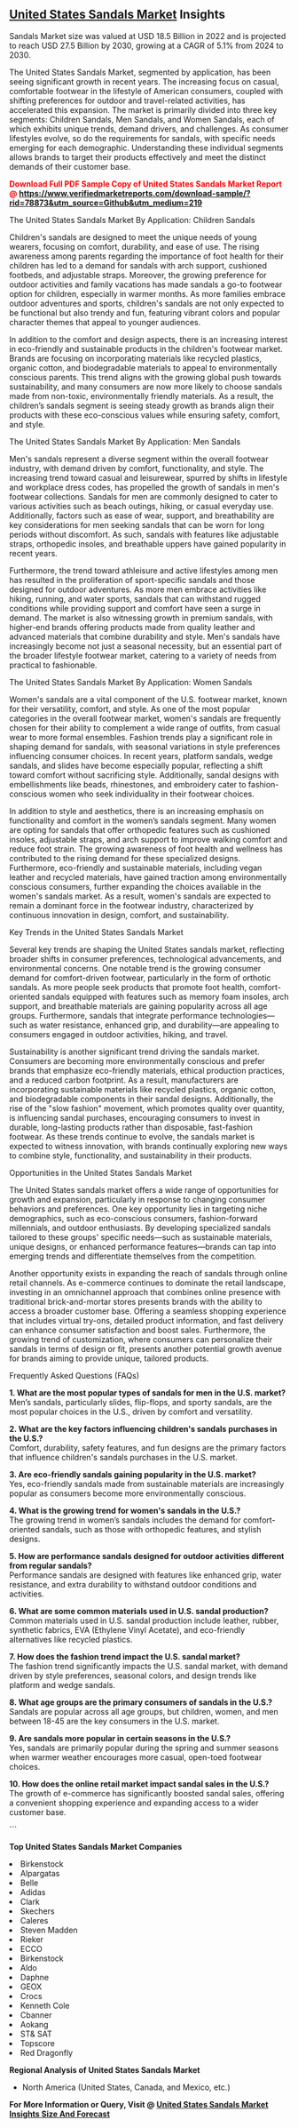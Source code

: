 <h2><a href="https://www.verifiedmarketreports.com/download-sample/?rid=78873&amp;utm_source=Github&amp;utm_medium=219" target="_blank">United States Sandals Market</a> Insights</h2><p>Sandals Market size was valued at USD 18.5 Billion in 2022 and is projected to reach USD 27.5 Billion by 2030, growing at a CAGR of 5.1% from 2024 to 2030.</p><p> <p>The United States Sandals Market, segmented by application, has been seeing significant growth in recent years. The increasing focus on casual, comfortable footwear in the lifestyle of American consumers, coupled with shifting preferences for outdoor and travel-related activities, has accelerated this expansion. The market is primarily divided into three key segments: Children Sandals, Men Sandals, and Women Sandals, each of which exhibits unique trends, demand drivers, and challenges. As consumer lifestyles evolve, so do the requirements for sandals, with specific needs emerging for each demographic. Understanding these individual segments allows brands to target their products effectively and meet the distinct demands of their customer base. <strong><p><span class=""><span style="color: #ff0000;"><strong>Download Full PDF Sample Copy of United States Sandals Market Report</strong> @ </span><a href="https://www.verifiedmarketreports.com/download-sample/?rid=78873&amp;utm_source=Github&amp;utm_medium=219" target="_blank">https://www.verifiedmarketreports.com/download-sample/?rid=78873&amp;utm_source=Github&amp;utm_medium=219</a></span></p></strong></p> <p>The United States Sandals Market By Application: Children Sandals</p> <p>Children's sandals are designed to meet the unique needs of young wearers, focusing on comfort, durability, and ease of use. The rising awareness among parents regarding the importance of foot health for their children has led to a demand for sandals with arch support, cushioned footbeds, and adjustable straps. Moreover, the growing preference for outdoor activities and family vacations has made sandals a go-to footwear option for children, especially in warmer months. As more families embrace outdoor adventures and sports, children's sandals are not only expected to be functional but also trendy and fun, featuring vibrant colors and popular character themes that appeal to younger audiences.</p> <p>In addition to the comfort and design aspects, there is an increasing interest in eco-friendly and sustainable products in the children's footwear market. Brands are focusing on incorporating materials like recycled plastics, organic cotton, and biodegradable materials to appeal to environmentally conscious parents. This trend aligns with the growing global push towards sustainability, and many consumers are now more likely to choose sandals made from non-toxic, environmentally friendly materials. As a result, the children’s sandals segment is seeing steady growth as brands align their products with these eco-conscious values while ensuring safety, comfort, and style.</p> <p>The United States Sandals Market By Application: Men Sandals</p> <p>Men's sandals represent a diverse segment within the overall footwear industry, with demand driven by comfort, functionality, and style. The increasing trend toward casual and leisurewear, spurred by shifts in lifestyle and workplace dress codes, has propelled the growth of sandals in men's footwear collections. Sandals for men are commonly designed to cater to various activities such as beach outings, hiking, or casual everyday use. Additionally, factors such as ease of wear, support, and breathability are key considerations for men seeking sandals that can be worn for long periods without discomfort. As such, sandals with features like adjustable straps, orthopedic insoles, and breathable uppers have gained popularity in recent years.</p> <p>Furthermore, the trend toward athleisure and active lifestyles among men has resulted in the proliferation of sport-specific sandals and those designed for outdoor adventures. As more men embrace activities like hiking, running, and water sports, sandals that can withstand rugged conditions while providing support and comfort have seen a surge in demand. The market is also witnessing growth in premium sandals, with higher-end brands offering products made from quality leather and advanced materials that combine durability and style. Men's sandals have increasingly become not just a seasonal necessity, but an essential part of the broader lifestyle footwear market, catering to a variety of needs from practical to fashionable.</p> <p>The United States Sandals Market By Application: Women Sandals</p> <p>Women's sandals are a vital component of the U.S. footwear market, known for their versatility, comfort, and style. As one of the most popular categories in the overall footwear market, women's sandals are frequently chosen for their ability to complement a wide range of outfits, from casual wear to more formal ensembles. Fashion trends play a significant role in shaping demand for sandals, with seasonal variations in style preferences influencing consumer choices. In recent years, platform sandals, wedge sandals, and slides have become especially popular, reflecting a shift toward comfort without sacrificing style. Additionally, sandal designs with embellishments like beads, rhinestones, and embroidery cater to fashion-conscious women who seek individuality in their footwear choices.</p> <p>In addition to style and aesthetics, there is an increasing emphasis on functionality and comfort in the women’s sandals segment. Many women are opting for sandals that offer orthopedic features such as cushioned insoles, adjustable straps, and arch support to improve walking comfort and reduce foot strain. The growing awareness of foot health and wellness has contributed to the rising demand for these specialized designs. Furthermore, eco-friendly and sustainable materials, including vegan leather and recycled materials, have gained traction among environmentally conscious consumers, further expanding the choices available in the women's sandals market. As a result, women's sandals are expected to remain a dominant force in the footwear industry, characterized by continuous innovation in design, comfort, and sustainability.</p> <p>Key Trends in the United States Sandals Market</p> <p>Several key trends are shaping the United States sandals market, reflecting broader shifts in consumer preferences, technological advancements, and environmental concerns. One notable trend is the growing consumer demand for comfort-driven footwear, particularly in the form of orthotic sandals. As more people seek products that promote foot health, comfort-oriented sandals equipped with features such as memory foam insoles, arch support, and breathable materials are gaining popularity across all age groups. Furthermore, sandals that integrate performance technologies—such as water resistance, enhanced grip, and durability—are appealing to consumers engaged in outdoor activities, hiking, and travel.</p> <p>Sustainability is another significant trend driving the sandals market. Consumers are becoming more environmentally conscious and prefer brands that emphasize eco-friendly materials, ethical production practices, and a reduced carbon footprint. As a result, manufacturers are incorporating sustainable materials like recycled plastics, organic cotton, and biodegradable components in their sandal designs. Additionally, the rise of the "slow fashion" movement, which promotes quality over quantity, is influencing sandal purchases, encouraging consumers to invest in durable, long-lasting products rather than disposable, fast-fashion footwear. As these trends continue to evolve, the sandals market is expected to witness innovation, with brands continually exploring new ways to combine style, functionality, and sustainability in their products.</p> <p>Opportunities in the United States Sandals Market</p> <p>The United States sandals market offers a wide range of opportunities for growth and expansion, particularly in response to changing consumer behaviors and preferences. One key opportunity lies in targeting niche demographics, such as eco-conscious consumers, fashion-forward millennials, and outdoor enthusiasts. By developing specialized sandals tailored to these groups' specific needs—such as sustainable materials, unique designs, or enhanced performance features—brands can tap into emerging trends and differentiate themselves from the competition.</p> <p>Another opportunity exists in expanding the reach of sandals through online retail channels. As e-commerce continues to dominate the retail landscape, investing in an omnichannel approach that combines online presence with traditional brick-and-mortar stores presents brands with the ability to access a broader customer base. Offering a seamless shopping experience that includes virtual try-ons, detailed product information, and fast delivery can enhance consumer satisfaction and boost sales. Furthermore, the growing trend of customization, where consumers can personalize their sandals in terms of design or fit, presents another potential growth avenue for brands aiming to provide unique, tailored products.</p> <p>Frequently Asked Questions (FAQs)</p> <p><strong>1. What are the most popular types of sandals for men in the U.S. market?</strong><br>Men’s sandals, particularly slides, flip-flops, and sporty sandals, are the most popular choices in the U.S., driven by comfort and versatility.</p> <p><strong>2. What are the key factors influencing children's sandals purchases in the U.S.?</strong><br>Comfort, durability, safety features, and fun designs are the primary factors that influence children's sandals purchases in the U.S. market.</p> <p><strong>3. Are eco-friendly sandals gaining popularity in the U.S. market?</strong><br>Yes, eco-friendly sandals made from sustainable materials are increasingly popular as consumers become more environmentally conscious.</p> <p><strong>4. What is the growing trend for women's sandals in the U.S.?</strong><br>The growing trend in women’s sandals includes the demand for comfort-oriented sandals, such as those with orthopedic features, and stylish designs.</p> <p><strong>5. How are performance sandals designed for outdoor activities different from regular sandals?</strong><br>Performance sandals are designed with features like enhanced grip, water resistance, and extra durability to withstand outdoor conditions and activities.</p> <p><strong>6. What are some common materials used in U.S. sandal production?</strong><br>Common materials used in U.S. sandal production include leather, rubber, synthetic fabrics, EVA (Ethylene Vinyl Acetate), and eco-friendly alternatives like recycled plastics.</p> <p><strong>7. How does the fashion trend impact the U.S. sandal market?</strong><br>The fashion trend significantly impacts the U.S. sandal market, with demand driven by style preferences, seasonal colors, and design trends like platform and wedge sandals.</p> <p><strong>8. What age groups are the primary consumers of sandals in the U.S.?</strong><br>Sandals are popular across all age groups, but children, women, and men between 18-45 are the key consumers in the U.S. market.</p> <p><strong>9. Are sandals more popular in certain seasons in the U.S.?</strong><br>Yes, sandals are primarily popular during the spring and summer seasons when warmer weather encourages more casual, open-toed footwear choices.</p> <p><strong>10. How does the online retail market impact sandal sales in the U.S.?</strong><br>The growth of e-commerce has significantly boosted sandal sales, offering a convenient shopping experience and expanding access to a wider customer base.</p> ```</p><p><strong>Top United States Sandals Market Companies</strong></p><div data-test-id=""><p><li>Birkenstock</li><li> Alpargatas</li><li> Belle</li><li> Adidas</li><li> Clark</li><li> Skechers</li><li> Caleres</li><li> Steven Madden</li><li> Rieker</li><li> ECCO</li><li> Birkenstock</li><li> Aldo</li><li> Daphne</li><li> GEOX</li><li> Crocs</li><li> Kenneth Cole</li><li> Cbanner</li><li> Aokang</li><li> ST& SAT</li><li> Topscore</li><li> Red Dragonfly</li></p><div><strong>Regional Analysis of&nbsp;United States Sandals Market</strong></div><ul><li dir="ltr"><p dir="ltr">North America&nbsp;(United States, Canada, and Mexico, etc.)</p></li></ul><p><strong>For More Information or Query, Visit @&nbsp;</strong><strong><a href="https://www.verifiedmarketreports.com/product/global-sandals-market-growth-2019-2024/?utm_source=Github&amp;utm_medium=219" target="_blank">United States Sandals Market Insights Size And Forecast</a></strong></p></div>
